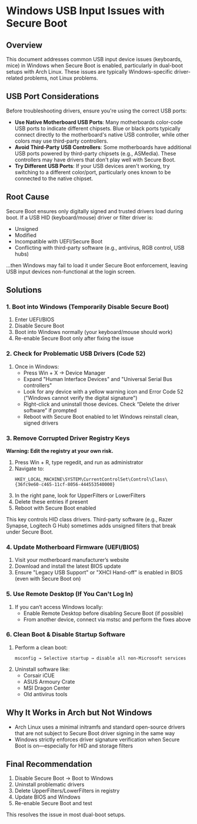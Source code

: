 # Windows USB Input Issues with Secure Boot

## Overview
This document addresses common USB input device issues (keyboards, mice) in Windows when Secure Boot is enabled, particularly in dual-boot setups with Arch Linux. These issues are typically Windows-specific driver-related problems, not Linux problems.

## USB Port Considerations

Before troubleshooting drivers, ensure you're using the correct USB ports:

- **Use Native Motherboard USB Ports**: Many motherboards color-code USB ports to indicate different chipsets. Blue or black ports typically connect directly to the motherboard's native USB controller, while other colors may use third-party controllers.
- **Avoid Third-Party USB Controllers**: Some motherboards have additional USB ports powered by third-party chipsets (e.g., ASMedia). These controllers may have drivers that don't play well with Secure Boot.
- **Try Different USB Ports**: If your USB devices aren't working, try switching to a different color/port, particularly ones known to be connected to the native chipset.

## Root Cause
Secure Boot ensures only digitally signed and trusted drivers load during boot. If a USB HID (keyboard/mouse) driver or filter driver is:

- Unsigned
- Modified
- Incompatible with UEFI/Secure Boot
- Conflicting with third-party software (e.g., antivirus, RGB control, USB hubs)

...then Windows may fail to load it under Secure Boot enforcement, leaving USB input devices non-functional at the login screen.

## Solutions

### 1. Boot into Windows (Temporarily Disable Secure Boot)
1. Enter UEFI/BIOS
2. Disable Secure Boot
3. Boot into Windows normally (your keyboard/mouse should work)
4. Re-enable Secure Boot only after fixing the issue

### 2. Check for Problematic USB Drivers (Code 52)
1. Once in Windows:
   - Press Win + X → Device Manager
   - Expand "Human Interface Devices" and "Universal Serial Bus controllers"
   - Look for any device with a yellow warning icon and Error Code 52 ("Windows cannot verify the digital signature")
   - Right-click and uninstall those devices. Check “Delete the driver software” if prompted
   - Reboot with Secure Boot enabled to let Windows reinstall clean, signed drivers

### 3. Remove Corrupted Driver Registry Keys
**Warning: Edit the registry at your own risk.**

1. Press Win + R, type regedit, and run as administrator
2. Navigate to:
   ```
   HKEY_LOCAL_MACHINE\SYSTEM\CurrentControlSet\Control\Class\{36fc9e60-c465-11cf-8056-444553540000}
   ```
3. In the right pane, look for UpperFilters or LowerFilters
4. Delete these entries if present
5. Reboot with Secure Boot enabled

This key controls HID class drivers. Third-party software (e.g., Razer Synapse, Logitech G Hub) sometimes adds unsigned filters that break under Secure Boot.

### 4. Update Motherboard Firmware (UEFI/BIOS)
1. Visit your motherboard manufacturer’s website
2. Download and install the latest BIOS update
3. Ensure "Legacy USB Support" or "XHCI Hand-off" is enabled in BIOS (even with Secure Boot on)

### 5. Use Remote Desktop (If You Can't Log In)
1. If you can’t access Windows locally:
   - Enable Remote Desktop before disabling Secure Boot (if possible)
   - From another device, connect via mstsc and perform the fixes above

### 6. Clean Boot & Disable Startup Software
1. Perform a clean boot:
   ```
   msconfig → Selective startup → disable all non-Microsoft services
   ```
2. Uninstall software like:
   - Corsair iCUE
   - ASUS Armoury Crate
   - MSI Dragon Center
   - Old antivirus tools

## Why It Works in Arch but Not Windows
- Arch Linux uses a minimal initramfs and standard open-source drivers that are not subject to Secure Boot driver signing in the same way
- Windows strictly enforces driver signature verification when Secure Boot is on—especially for HID and storage filters

## Final Recommendation
1. Disable Secure Boot → Boot to Windows
2. Uninstall problematic drivers
3. Delete UpperFilters/LowerFilters in registry
4. Update BIOS and Windows
5. Re-enable Secure Boot and test

This resolves the issue in most dual-boot setups.